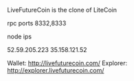 LiveFutureCoin is the clone of LiteCoin

rpc ports 8332,8333

node ips

52.59.205.223 35.158.121.52

Wallet: http://livefuturecoin.com/ 
Explorer: http://explorer.livefuturecoin.com/

